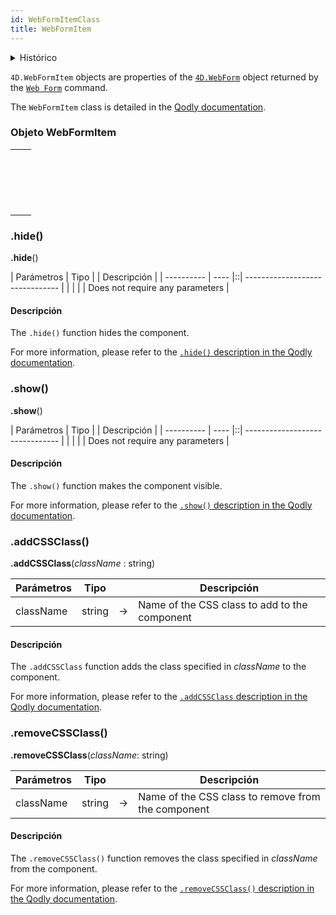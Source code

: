 ```yaml
---
id: WebFormItemClass
title: WebFormItem
---
```


<details><summary>Histórico</summary>

| Versión | Modificaciones |
| ------- | -------------- |
| v20 R2  | Añadidos       |

</details>


`4D.WebFormItem` objects are properties of the [`4D.WebForm`](WebFormItemClass.md) object returned by the [`Web Form`](WebFormClass.md#web-form) command.

The `WebFormItem` class is detailed in the [Qodly documentation](https://developer.qodly.com/docs/language/WebFormItemClass).


### Objeto WebFormItem

|                                                                                                                                                                                   |
| --------------------------------------------------------------------------------------------------------------------------------------------------------------------------------- |
| [<!-- INCLUDE #WebFormItemClass.addCSSClass().Syntax -->](#addclass)&nbsp;&nbsp;&nbsp;&nbsp;<!-- INCLUDE #WebFormItemClass.addCSSClass().Summary -->|
| [<!-- INCLUDE #WebFormItemClass.hide().Syntax -->](#hide)&nbsp;&nbsp;&nbsp;&nbsp;<!-- INCLUDE #WebFormItemClass.hide().Summary -->|
| [<!-- INCLUDE #WebFormItemClass.removeCSSClass().Syntax -->](#removeclass)&nbsp;&nbsp;&nbsp;&nbsp;<!-- INCLUDE #WebFormItemClass.removeCSSClass().Summary -->|
| [<!-- INCLUDE #WebFormItemClass.show().Syntax -->](#show)&nbsp;&nbsp;&nbsp;&nbsp;<!-- INCLUDE #WebFormItemClass.show().Summary -->|


### .hide()

<!-- REF #WebFormItemClass.hide().Syntax -->
**.hide**()<!-- END REF -->

<!-- REF #WebFormItemClass.hide().Params -->
| Parámetros | Tipo |  | Descripción                     |
| ---------- | ---- |::| ------------------------------- |
|            |      |  | Does not require any parameters |
<!-- END REF -->


#### Descripción

The `.hide()` function <!-- REF #WebFormItemClass.hide().Summary -->hides the component<!-- END REF -->.


For more information, please refer to the [`.hide()` description in the Qodly documentation](https://developer.qodly.com/docs/language/WebFormItemClass#hide).


### .show()

<!-- REF #WebFormItemClass.show().Syntax -->
**.show**()<!-- END REF -->


<!-- REF #WebFormItemClass.show().Params -->
| Parámetros | Tipo |  | Descripción                     |
| ---------- | ---- |::| ------------------------------- |
|            |      |  | Does not require any parameters |
<!-- END REF -->


#### Descripción

The `.show()` function <!-- REF #WebFormItemClass.show().Summary -->makes the component visible<!-- END REF -->.

For more information, please refer to the [`.show()` description in the Qodly documentation](https://developer.qodly.com/docs/language/WebFormItemClass#show).


### .addCSSClass()

<!-- REF #WebFormItemClass.addCSSClass().Syntax -->
**.addCSSClass**(*className* : string)<!-- END REF -->

<!-- REF #WebFormItemClass.addCSSClass().Params -->
| Parámetros | Tipo   |    | Descripción                                   |
| ---------- | ------ |:--:| --------------------------------------------- |
| className  | string | -> | Name of the CSS class to add to the component |
<!-- END REF -->

#### Descripción

The `.addCSSClass` function <!-- REF #WebFormItemClass.addCSSClass().Summary -->adds the class specified in *className* to the component<!-- END REF -->.

For more information, please refer to the [`.addCSSClass` description in the Qodly documentation](https://developer.qodly.com/docs/language/WebFormItemClass#addcssclass).


### .removeCSSClass()


<!-- REF #WebFormItemClass.removeCSSClass().Syntax -->
**.removeCSSClass**(*className*: string)<!-- END REF -->

<!-- REF #WebFormItemClass.removeCSSClass().Params -->
| Parámetros | Tipo   |    | Descripción                                        |
| ---------- | ------ |:--:| -------------------------------------------------- |
| className  | string | -> | Name of the CSS class to remove from the component |
<!-- END REF -->

#### Descripción

The `.removeCSSClass()` function <!-- REF #WebFormItemClass.removeCSSClass().Summary -->removes the class specified in *className* from the component<!-- END REF -->.

For more information, please refer to the [`.removeCSSClass()` description in the Qodly documentation](https://developer.qodly.com/docs/language/WebFormItemClass#removecssclass). 



